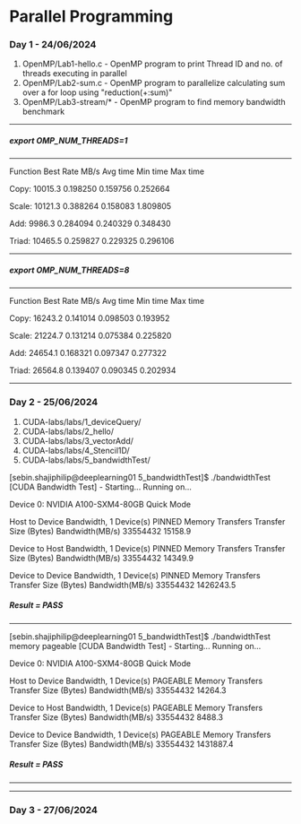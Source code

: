 # Parallel Programming

### Day 1 - 24/06/2024

1. OpenMP/Lab1-hello.c   - OpenMP program to print Thread ID and no. of threads executing in parallel
2. OpenMP/Lab2-sum.c   - OpenMP program to parallelize calculating sum over a for loop using "reduction(+:sum)"
3. OpenMP/Lab3-stream/* - OpenMP program to find memory bandwidth benchmark 

-------------------------------------------------------------
##### export OMP_NUM_THREADS=1
-------------------------------------------------------------

Function  Best Rate MB/s  Avg time Min time Max time

Copy: 10015.3 0.198250 0.159756 0.252664

Scale:  10121.3 0.388264 0.158083 1.809805

Add: 9986.3 0.284094 0.240329 0.348430

Triad:  10465.5 0.259827 0.229325 0.296106

-------------------------------------------------------------
##### export OMP_NUM_THREADS=8
-------------------------------------------------------------

Function  Best Rate MB/s  Avg time Min time Max time

Copy: 16243.2 0.141014 0.098503 0.193952

Scale:  21224.7 0.131214 0.075384 0.225820

Add:  24654.1 0.168321 0.097347 0.277322

Triad:  26564.8 0.139407 0.090345 0.202934

-------------------------------------------------------------

### Day 2 - 25/06/2024

1. CUDA-labs/labs/1_deviceQuery/
2. CUDA-labs/labs/2_hello/
3. CUDA-labs/labs/3_vectorAdd/
4. CUDA-labs/labs/4_Stencil1D/
5. CUDA-labs/labs/5_bandwidthTest/

[sebin.shajiphilip@deeplearning01 5_bandwidthTest]$ ./bandwidthTest 
[CUDA Bandwidth Test] - Starting...
Running on...

 Device 0: NVIDIA A100-SXM4-80GB
 Quick Mode

 Host to Device Bandwidth, 1 Device(s)
 PINNED Memory Transfers
   Transfer Size (Bytes)	Bandwidth(MB/s)
   33554432			15158.9

 Device to Host Bandwidth, 1 Device(s)
 PINNED Memory Transfers
   Transfer Size (Bytes)	Bandwidth(MB/s)
   33554432			14349.9

 Device to Device Bandwidth, 1 Device(s)
 PINNED Memory Transfers
   Transfer Size (Bytes)	Bandwidth(MB/s)
   33554432			1426243.5

##### Result = PASS
----------------------------------------------------------
[sebin.shajiphilip@deeplearning01 5_bandwidthTest]$ ./bandwidthTest memory pageable
[CUDA Bandwidth Test] - Starting...
Running on...

 Device 0: NVIDIA A100-SXM4-80GB
 Quick Mode

 Host to Device Bandwidth, 1 Device(s)
 PAGEABLE Memory Transfers
   Transfer Size (Bytes)	Bandwidth(MB/s)
   33554432			14264.3

 Device to Host Bandwidth, 1 Device(s)
 PAGEABLE Memory Transfers
   Transfer Size (Bytes)	Bandwidth(MB/s)
   33554432			8488.3

 Device to Device Bandwidth, 1 Device(s)
 PAGEABLE Memory Transfers
   Transfer Size (Bytes)	Bandwidth(MB/s)
   33554432			1431887.4

##### Result = PASS
-------------------------------------------------------

-------------------------------------------------------------

### Day 3 - 27/06/2024
